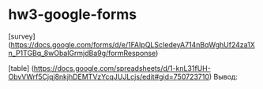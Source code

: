 # hw3-google-forms
[survey] (https://docs.google.com/forms/d/e/1FAIpQLScIedeyA714nBqWghUf24za1Xn_P1TGBq_8wObalGrmjdBa9g/formResponse)

[table] (https://docs.google.com/spreadsheets/d/1-knL31fUH-ObvVWrf5Cjqj8nkjhDEMTVzYcqJUJLcjs/edit#gid=750723710)
 Вывод: 
